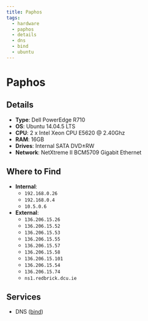 ```yaml
---
title: Paphos
tags:
  - hardware
  - paphos
  - details
  - dns
  - bind
  - ubuntu
---
```


# Paphos

## Details

- **Type**: Dell PowerEdge R710
- **OS**: Ubuntu 14.04.5 LTS
- **CPU**: 2 x Intel Xeon CPU E5620 @ 2.40Ghz
- **RAM**: 16GB
- **Drives**: Internal SATA DVD±RW
- **Network**: NetXtreme II BCM5709 Gigabit Ethernet

## Where to Find

- **Internal**:
	- `192.168.0.26`
	- `192.168.0.4`
	- `10.5.0.6`
- **External**:
	- `136.206.15.26`
	- `136.206.15.52`
	- `136.206.15.53`
	- `136.206.15.55`
	- `136.206.15.57`
	- `136.206.15.58`
	- `136.206.15.101`
	- `136.206.15.54`
	- `136.206.15.74`
	- `ns1.redbrick.dcu.ie`

## Services

- DNS ([bind](../services/bind.md))
